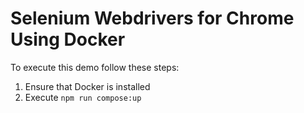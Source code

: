 # Selenium Webdrivers for Chrome Using Docker

To execute this demo follow these steps:

1) Ensure that Docker is installed
2) Execute `npm run compose:up`
